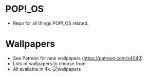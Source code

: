 # POP!_OS
* Repo for all things POP!_OS related.

# Wallpapers
* See Patreon for new wallpapers (https://patreon.com/x4043)
* Lots of wallpapers to choose from.
* All available in 4k.
![wallpapers](https://preview.redd.it/7dqkcx2yr8j81.png?width=3840&format=png&auto=webp&s=2ee9886860f94a8d10cc95f542ac408ad52f1585)
